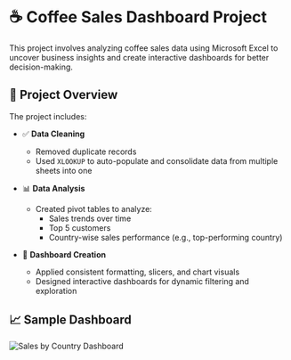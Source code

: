 # ☕ Coffee Sales Dashboard Project

This project involves analyzing coffee sales data using Microsoft Excel to uncover business insights and create interactive dashboards for better decision-making.

## 📌 Project Overview

The project includes:

- ✅ **Data Cleaning**  
  - Removed duplicate records  
  - Used `XLOOKUP` to auto-populate and consolidate data from multiple sheets into one

- 📊 **Data Analysis**  
  - Created pivot tables to analyze:
    - Sales trends over time
    - Top 5 customers
    - Country-wise sales performance (e.g., top-performing country)

- 🎯 **Dashboard Creation**  
  - Applied consistent formatting, slicers, and chart visuals  
  - Designed interactive dashboards for dynamic filtering and exploration

## 📈 Sample Dashboard

![Sales by Country Dashboard](./dashboards/sales_by_country.png)

